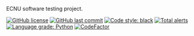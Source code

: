 ECNU software testing project.

[![GitHub license](https://img.shields.io/github/license/ccxxxi/ecnu-st)](LICENSE)
[![GitHub last commit](https://img.shields.io/github/last-commit/ccxxxi/ecnu-st)](../../commits)
[![Code style: black](https://img.shields.io/badge/code%20style-black-000000.svg)](https://github.com/psf/black)
[![Total alerts](https://img.shields.io/lgtm/alerts/g/CCXXXI/ecnu-st.svg?logo=lgtm&logoWidth=18)](https://lgtm.com/projects/g/CCXXXI/ecnu-st/alerts/)
[![Language grade: Python](https://img.shields.io/lgtm/grade/python/g/CCXXXI/ecnu-st.svg?logo=lgtm&logoWidth=18)](https://lgtm.com/projects/g/CCXXXI/ecnu-st/context:python)
[![CodeFactor](https://www.codefactor.io/repository/github/ccxxxi/ecnu-st/badge)](https://www.codefactor.io/repository/github/ccxxxi/ecnu-st)
